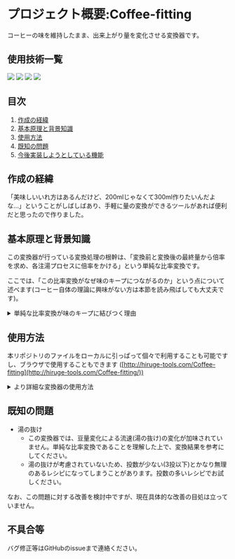 # プロジェクト概要:Coffee-fitting

コーヒーの味を維持したまま、出来上がり量を変化させる変換器です。

## 使用技術一覧
<!-- シールド一覧 -->
<p style="display: inline">
  <img src="https://img.shields.io/badge/-Html5-E34F26.svg?logo=html5&style=plastic">
  <img src="https://img.shields.io/badge/-Css3-1572B6.svg?logo=css3&style=plastic">
  <img src="https://img.shields.io/badge/-Javascript-F7DF1E.svg?logo=javascript&style=plastic">
  <img src="https://img.shields.io/badge/-Jquery-0769AD.svg?logo=jquery&style=plastic">
</p>

## 目次

1. [作成の経緯](#作成の経緯)
2. [基本原理と背景知識](#基本原理と背景知識)
3. [使用方法](#使用方法)
4. [既知の問題](#既知の問題)
5. [今後実装しようとしている機能](#今後実装しようとしている機能)

## 作成の経緯

「美味しいいれ方はあるんだけど、200mlじゃなくて300ml作りたいんだよな...」ということがしばしばあり、手軽に量の変換ができるツールがあれば便利だと思ったので作りました。

## 基本原理と背景知識

この変換器が行っている変換処理の根幹は、「変換前と変換後の最終量から倍率を求め、各注湯プロセスに倍率をかける」という単純な比率変換です。

ここでは、「この比率変換がなぜ味のキープにつながるのか」という点について述べます(コーヒー自体の理論に興味がない方は本節を読み飛ばしても大丈夫です)。

<details>
<summary>単純な比率変換が味のキープに結びつく理由</summary>
  
まず、コーヒーの粉から溶け出す成分には、「溶け出す順番」というものがあります。

抽出の際には湯を注ぐので、親水性のものから疎水性のものという順番で溶け出してくるというわけです。

しかし溶け出す成分の種類はとても多く、それら一つ一つを特定してコントロールするということはほぼ不可能に近いです。

ですが、この溶け出す順番には経験則的にいわれているある程度の大まかな流れがあります。それは、 **「香り→酸味→甘み→苦味→雑味」** の順に溶け出すという流れです。下図のように、溶け出しやすさのピークがこの順番に来るというイメージですね。
<div align="center">
  <img src="images/how-to-description/extraction-graph.png" width="80%">
</div>

さて、本ツールを理解する上で重要なのは、 **「どの味をどれだけ抽出するか」** という点です。

「甘み」がピークの時点で大量に湯を注げば、甘味成分の多いコーヒーが全体量中の多くを占め、苦味が少なく、酸味や甘みの多いコーヒーになります。一方、「苦味」の時点で大量に湯を注げば、甘みの割合が比較的少なくなって甘みを感じにくくなります。

つまり本ツールでは、元レシピにおける各タイミングでの注湯配分を維持することで、「どの味が出やすいタイミングで」「全体量のどれだけを占める分注ぐのか」を維持し、コーヒーの味を保っているというわけです。

余談ですが、これは「抽出をどの程度進めるかによって味を決定できる」という話でもあり、一般的に好みの味を探る際には、湯温や用いる器具、粉の粒度などを調整することで抽出の進度を調整することで、理想の味を探るという方法が有効と思われます。

</details>

## 使用方法

本リポジトリのファイルをローカルに引っぱって個々で利用することも可能ですし、ブラウザで使用することもできます
([http://hiruge-tools.com/Coffee-fitting](http://hiruge-tools.com/Coffee-fitting/))


<details>
<summary>より詳細な変換器の使用方法</summary>

[使い方ページ](http://hiruge-tools.com/how-to-use.html)にも同様の以下の説明と同様の内容が書いてあります。

1. **変換前レシピ入力欄**
   - 変換する前のレシピの情報を入力します。
   - 投数、豆の量、そして各投入段階の経過時間と注湯量を記入します。
   - ※ 投数を入力すると、その分だけレシピ入力欄が生成されます。

   <img src="images/how-to-description/originRecipeForm.png" width="60%">

2. **変換目標入力欄**
   - 変換後のレシピの情報を入力します。
   - 目標とする豆の量、総湯量、そして豆と湯の比率を指定します。
   - 入力補助
     - 豆量と総湯量の両方が入力されると自動的に比率が計算・入力されます。
     - また、豆量あるいは総湯量のいずれかが入力された状態で比率が入力されると、もう一方が更新されます。
   - 蒸らし固定は基本的にONをオススメします。経験則ですが、蒸らし湯量の変化が味に与える影響は大きいものと見られます。(大幅な最終量変化がある場合は固定OFFでも良いかも知れません)

   <img src="images/how-to-description/targetParameterForm.png" width="60%">

3. **変換後レシピの出力**
   - 変換されたレシピが表形式で表示されます。

   <img src="images/how-to-description/convertedRecipe.png" width="60%">

4. **ストップウォッチ機能**
   - 抽出時の経過時間を計測する機能です。
   - スタートボタンを押すと計測が始まり、ストップボタンを押すと計測が終了します。

   <img src="images/how-to-description/stopWatch.png" width="60%">

</details>

## 既知の問題

- 湯の抜け
  - この変換器では、豆量変化による流速(湯の抜け)の変化が加味されていません。単純な比率変換であることを理解した上で、変換結果を参考にしてください。
  - 湯の抜けが考慮されていないため、投数が少ない(3投以下)とかなり無理のあるレシピになってしまうことがあります。投数の多いレシピでお試しください。

なお、この問題に対する改善を検討中ですが、現在具体的な改善の目処は立っていません。

## 不具合等

バグ修正等はGitHubのissueまで連絡ください。
